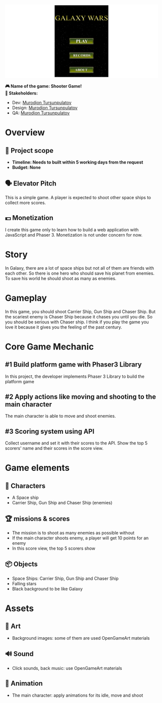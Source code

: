 ![Galaxy Wars](./wars.jpg)

**🎮️ Name of the game: Shooter Game!\
👥 Stakeholders:**

- Dev: [Murodjon Tursunpulatov](https://github.com/murodjon000)
- Design: [Murodjon Tursunpulatov](https://github.com/murodjon000)
- QA: [Murodjon Tursunpulatov](https://github.com/murodjon000)

# Overview

## 📐 Project scope

- **Timeline: Needs to built within 5 working days from the request**
- **Budget: None**

## 🗣️ Elevator Pitch

This is a simple game. A player is expected to shoot other space ships to collect more scores.

## 💵 Monetization

I create this game only to learn how to build a web application with JavaScript and Phaser 3. Monetization is not under concern for now.

# Story

In Galaxy, there are a lot of space ships but not all of them are friends with each other. So there is one hero who should save his planet from enemies. To save his world he should shoot as many as enemies.

# Gameplay

In this game, you should shoot Carrier Ship, Gun Ship and Chaser Ship. But the scariest enemy is Chaser Ship because it chases you until you die. So you should be serious with Chaser ship. I think if you play the game you love it because it gives you the feeling of the past century.

# Core Game Mechanic

## #1 Build platform game with Phaser3 Library

In this project, the developer implements Phaser 3 Library to build the platform game

## #2 Apply actions like moving and shooting to the main character

The main character is able to move and shoot enemies.

## #3 Scoring system using API

Collect username and set it with their scores to the API.
Show the top 5 scorers' name and their scores in the score view.

# Game elements

## 👤 Characters

- A Space ship
- Carrier Ship, Gun Ship and Chaser Ship (enemies)

## 🏆️ missions & scores

- The mission is to shoot as many enemies as possible without
- If the main character shoots enemy, a player will get 10 points for an enemy
- In this score view, the top 5 scorers show

## 📦️ Objects

- Space Ships: Carrier Ship, Gun Ship and Chaser Ship
- Falling stars
- Black background to be like Galaxy

# Assets

## 🎨 Art

- Background images: some of them are used OpenGameArt materials

## 🔊 Sound

- Click sounds, back music: use OpenGameArt materials

## 🏃‍ Animation

- The main character: apply animations for its idle, move and shoot
